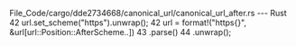 File_Code/cargo/dde2734668/canonical_url/canonical_url_after.rs --- Rust
42             url.set_scheme("https").unwrap();                                                                                                             42             url = format!("https{}", &url[url::Position::AfterScheme..])
                                                                                                                                                             43                 .parse()
                                                                                                                                                             44                 .unwrap();

